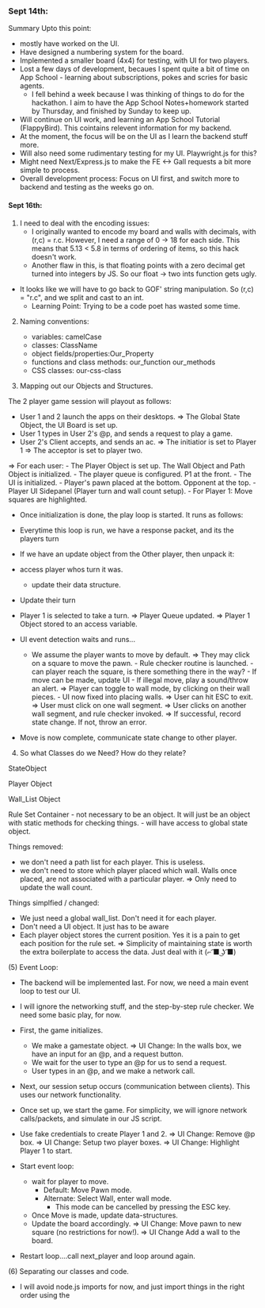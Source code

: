
### Sept 14th:

Summary Upto this point:

- mostly have worked on the UI. 
- Have designed a numbering system for the board. 
- Implemented a smaller board (4x4) for testing, with UI for two players.
- Lost a few days of development, becaues I spent quite a bit of time on App School - learning about subscriptions, pokes and scries for basic agents.
    - I fell behind a week because I was thinking of things to do for the hackathon. I aim to have the App School Notes+homework started by Thursday, and finished by Sunday to keep up.
- Will continue on UI work, and learning an App School Tutorial (FlappyBird). This cointains relevent information for my backend.
- At the moment, the focus will be on the UI as I learn the backend stuff more.
- Will also need some rudimentary testing for my UI. Playwright.js for this?
- Might need Next/Express.js to make the FE <-> Gall requests a bit more simple to process.
- Overall development process: Focus on UI first, and switch more to backend and testing as the weeks go on.


#### Sept 16th:

1) I need to deal with the encoding issues:
    - I originally wanted to encode my board and walls with decimals, with (r,c) = r.c. However, I need a range of 0 -> 18 for each side. This means that 5.13 < 5.8 in terms of ordering of items, so this hack doesn't work.
    - Another flaw in this, is that floating points with a zero decimal get turned into integers by JS. So our float -> two ints function gets ugly.
- It looks like we will have to go back to GOF' string manipulation. So (r,c) = "r.c", and we split and cast to an int. 
    - Learning Point: Trying to be a code poet has wasted some time. 

2) Naming conventions:
    - variables: camelCase
    - classes: ClassName
    - object fields/properties:Our_Property
    - functions and class methods: our_function our_methods
    - CSS classes: our-css-class

3) Mapping out our Objects and Structures.

The 2 player game session will playout as follows:

- User 1 and 2 launch the apps on their desktops.
    => The Global State Object, the UI Board is set up.
- User 1 types in User 2's @p, and sends a request to play a game.
- User 2's Client accepts, and sends an ac.
    => The initiatior is set to Player 1
    => The acceptor is set to player two.

=> For each user:
    - The Player Object is set up. The Wall Object and Path Object is initialized.
    - The player queue is configured. P1 at the front.
    - The UI is initialized.
        - Player's pawn placed at the bottom. Opponent at the top.
        - Player UI Sidepanel (Player turn and wall count setup).
    - For Player 1: Move squares are highlighted.

- Once initialization is done, the play loop is started. It runs as follows:

- Everytime this loop is run, we have a response packet, and its the players turn


- If we have an update object from the Other player, then unpack it:
- access player whos turn it was.
    - update their data structure.

- Update their turn

- Player 1 is selected to take a turn.
    => Player Queue updated.
    => Player 1 Object stored to an access variable.

- UI event detection waits and runs...
    - We assume the player wants to move by default.
        => They may click on a square to move the pawn.
            - Rule checker routine is launched.
                - can player reach the square, is there something there in the way?
            - If move can be made, update UI
            - If illegal move, play a sound/throw an alert.
        => Player can toggle to wall mode, by clicking on their wall pieces.
            - UI now fixed into placing walls.
            => User can hit ESC to exit.
            => User must click on one wall segment.
            => User clicks on another wall segment, and rule checker invoked.
                => If successful, record state change. If not, throw an error.

- Move is now complete, communicate state change to other player.


4) So what Classes do we Need? How do they relate?

StateObject

Player Object

Wall_List Object

Rule Set Container
    - not necessary to be an object. It will just be an object with static methods for checking things.
    - will have access to global state object.

Things removed:
- we don't need a path list for each player. This is useless.
- we don't need to store which player placed which wall. Walls once placed, are not associated with a particular player.
    => Only need to update the wall count.

Things simplfied / changed:
- We just need a global wall_list. Don't need it for each player.
- Don't need a UI object. It just has to be aware
- Each player object stores the current position. Yes it is a pain to get each position for the rule set. 
    => Simplicity of maintaining state is worth the extra boilerplate to access the data. Just deal with it (⌐ ͡■ ͜ʖ ͡■)


(5)  Event Loop:

- The backend will be implemented last. For now, we need a main event loop to test our UI. 
- I will ignore the networking stuff, and the step-by-step rule checker. We need some basic play, for now.

- First, the game initializes. 
    - We make a gamestate object.
    => UI Change: In the walls box, we have an input for an @p, and a request button. 
    - We wait for the user to type an @p for us to send a request.
    - User types in an @p, and we make a network call.
- Next, our session setup occurs (communication between clients). This uses our network functionality.
- Once set up, we start the game. For simplicity, we will ignore network calls/packets, and simulate in our JS script.

- Use fake credentials to create Player 1 and 2.
    => UI Change: Remove @p box. 
    => UI Change: Setup two player boxes. 
    => UI Change:  Highlight Player 1 to start.

- Start event loop:
    - wait for player to move.
        - Default: Move Pawn mode.
        - Alternate: Select Wall, enter wall mode.
            - This mode can be cancelled by pressing the ESC key.
    - Once Move is made, update data-structures.
    - Update the board accordingly.
        => UI Change: Move pawn to new square (no restrictions for now!).
        => UI Change Add a wall to the board.

- Restart loop....call next_player and loop around again.


(6)  Separating our classes and code.

- I will avoid node.js imports for now, and just import things in the right order using the <script tag>. THe following separate files are needed:

- app.js:
    - holds our main event loop.
    - holds initilizer function.

- network.js:
    - makes all of our network requests, unpacks/packs them, talks to the backend thru ames, gall, etc...

- UIChange.js
    - just one big Class with static methods, that we call on to do UI Changes.

- RuleChecker.js
    - rule checking code goes here.

- Data Container.js: Contains all of our data structures we defined so far.
